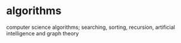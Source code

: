 # algorithms
computer science algorithms; searching, sorting, recursion, artificial intelligence and graph theory
